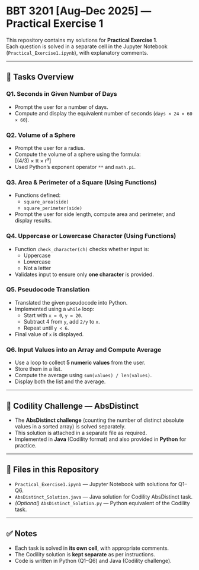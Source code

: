# BBT 3201 [Aug–Dec 2025] — Practical Exercise 1

This repository contains my solutions for **Practical Exercise 1**.  
Each question is solved in a separate cell in the Jupyter Notebook (`Practical_Exercise1.ipynb`), with explanatory comments.  

---

## 📘 Tasks Overview

### Q1. Seconds in Given Number of Days
- Prompt the user for a number of days.  
- Compute and display the equivalent number of seconds (`days × 24 × 60 × 60`).  

### Q2. Volume of a Sphere
- Prompt the user for a radius.  
- Compute the volume of a sphere using the formula:  
  \[(4/3) × π × r³\]  
- Used Python’s exponent operator `**` and `math.pi`.  

### Q3. Area & Perimeter of a Square (Using Functions)
- Functions defined:  
  - `square_area(side)`  
  - `square_perimeter(side)`  
- Prompt the user for side length, compute area and perimeter, and display results.  

### Q4. Uppercase or Lowercase Character (Using Functions)
- Function `check_character(ch)` checks whether input is:  
  - Uppercase  
  - Lowercase  
  - Not a letter  
- Validates input to ensure only **one character** is provided.  

### Q5. Pseudocode Translation
- Translated the given pseudocode into Python.  
- Implemented using a `while` loop:  
  - Start with `x = 0`, `y = 20`.  
  - Subtract 4 from `y`, add `2/y` to `x`.  
  - Repeat until `y < 6`.  
- Final value of `x` is displayed.  

### Q6. Input Values into an Array and Compute Average
- Use a loop to collect **5 numeric values** from the user.  
- Store them in a list.  
- Compute the average using `sum(values) / len(values)`.  
- Display both the list and the average.  

---

## 📘 Codility Challenge — AbsDistinct
- The **AbsDistinct challenge** (counting the number of distinct absolute values in a sorted array) is solved separately.  
- This solution is attached in a separate file as required.  
- Implemented in **Java** (Codility format) and also provided in **Python** for practice.  

---

## 📂 Files in this Repository
- `Practical_Exercise1.ipynb` — Jupyter Notebook with solutions for Q1–Q6.  
- `AbsDistinct_Solution.java` — Java solution for Codility AbsDistinct task.  
- *(Optional)* `AbsDistinct_Solution.py` — Python equivalent of the Codility task.  

---

## ✅ Notes
- Each task is solved in **its own cell**, with appropriate comments.  
- The Codility solution is **kept separate** as per instructions.  
- Code is written in Python (Q1–Q6) and Java (Codility challenge).  
